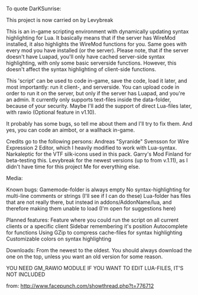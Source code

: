 To quote DarKSunrise:

This project is now carried on by Levybreak

This is an in-game scripting environment with dynamically updating syntax highlighting for Lua. It basically means that if the server has WireMod installed, it also highlights the WireMod functions for you. Same goes with every mod you have installed (or the server). Please note, that if the server doesn't have Luapad, you'll only have cached server-side syntax highlighting, with only some basic serverside functions. However, this doesn't affect the syntax highlighting of client-side functions.

This 'script' can be used to code in-game, save the code, load it later, and most importantly: run it client-, and serverside. You can upload code in order to run it on the server, but only if the server has Luapad, and you're an admin. It currently only supports text-files inside the data-folder, because of your security. Maybe I'll add the support of direct Lua-files later, with rawio (Optional feature in v1.10).

It probably has some bugs, so tell me about them and I'll try to fix them. And yes, you can code an aimbot, or a wallhack in-game.

Credits go to the following persons:
Andreas "Syranide" Svensson for Wire Expression 2 Editor, which I heavily modified to work with Lua-syntax.
Narkaleptic for the VTF silk-icons used in this pack.
Garry's Mod Finland for beta-testing this.
Levybreak for the newest versions (up to from v.1.11), as I didn't have time for this project
Me for everything else.

Media:


Known bugs:
Gamemode-folder is always empty
No syntax-highlighting for multi-line comments or strings (I'll see if I can do these)
Lua-folder has files that are not really there, but instead in addons/AddonName/lua, and therefore making them unable to load (I'm open for suggestions here)

Planned features:
Feature where you could run the script on all current clients or a specific client
Sidebar remembering it's position
Autocomplete for functions
Using GZip to compress cache-files for syntax highlighting
Customizable colors on syntax highlighting

Downloads:
From the newest to the oldest. You should always download the one on the top, unless you want an old version for some reason.

YOU NEED GM\_RAWIO MODULE IF YOU WANT TO EDIT LUA-FILES, IT'S NOT INCLUDED


from: http://www.facepunch.com/showthread.php?t=776712